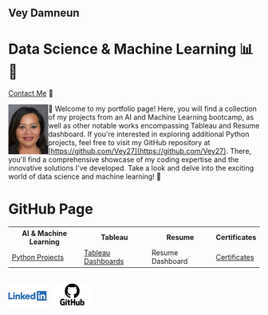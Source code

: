 ## Vey Damneun
# Data Science & Machine Learning 📊🤖
[Contact Me](https://www.cognitoforms.com/CodeFarms1/CONTACTME) 💬

<div style="position: relative;">
  <img src="./assets/vey5.JPG" alt="Vey Damneun" width="80" height="100" align="left">
</div>

👋 Welcome to my portfolio page! Here, you will find a collection of my projects from an AI and Machine Learning bootcamp, as well as other notable works encompassing Tableau and Resume dashboard. If you're interested in exploring additional Python projects, feel free to visit my GitHub repository at [https://github.com/Vey27](https://github.com/Vey27). There, you'll find a comprehensive showcase of my coding expertise and the innovative solutions I've developed. Take a look and delve into the exciting world of data science and machine learning! 🚀
<br>

<body>
  <h1>GitHub Page</h1>

  <div class="container">
    <table>
      <tr>
        <th>AI & Machine Learning</th>
        <th>Tableau</th>
        <th>Resume</th>
        <th>Certificates</th>
      </tr>
      <tr>
        <td><a href="https://www.datascienceportfol.io/Vey">Python Projects</a></td>
        <td><a href="https://public.tableau.com/app/profile/vey.damneun5377">Tableau Dashboards</a></td>
        <td>Resume Dashboard</td>
        <td><a href="https://1drv.ms/p/s!AoRrTjl22F1v1nYRxLll91049LYl?e=LWlERV">Certificates</a></td>
      </tr>
    </table>
  </div>
</body>
<br>
<div style="display: flex; justify-content: left;">
  <a href="linkedin.com/in/vey-d-20b27a119" style="text-decoration: none;">
    <img src="./assets/Logo-Linkedin.png" alt="LinkedIn" width="80">
  </a>
  
  &nbsp;&nbsp;
  
  <a href="https://github.com/Vey27" style="text-decoration: none;">
    <img src="./assets/GitHub-Logo.png" alt="GitHub" width="80">
  </a>
  
  </div>


